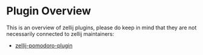 # Plugin Overview

This is an overview of zellij plugins, please do keep in mind that they are
not necessarily connected to zellij maintainers:

* [zellij-pomodoro-plugin][zellij-pomodoro-plugin]





[zellij-pomodoro-plugin]: https://github.com/tw4452852/zellij-pomodoro-plugin
